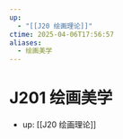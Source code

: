 ```yaml
---
up:
  - "[[J20 绘画理论]]"
ctime: 2025-04-06T17:56:57
aliases:
  - 绘画美学
---
```


# J201 绘画美学

- up: [[J20 绘画理论]]
